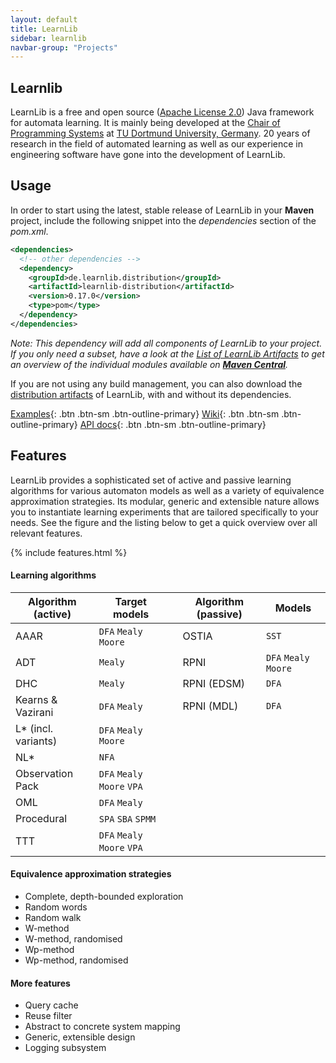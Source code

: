 ```yaml
---
layout: default
title: LearnLib
sidebar: learnlib
navbar-group: "Projects"
---
```


## Learnlib

LearnLib is a free and open source ([Apache License 2.0](https://www.apache.org/licenses/LICENSE-2.0)) Java framework for automata learning.
It is mainly being developed at the [Chair of Programming Systems](http://ls5-www.cs.tu-dortmund.de/) at [TU Dortmund University, Germany](http://www.tu-dortmund.de/).
20 years of research in the field of automated learning as well as our experience in engineering software have gone into the development of LearnLib.

## Usage

In order to start using the latest, stable release of LearnLib in your **Maven** project, include the following snippet into the _dependencies_ section of the _pom.xml_.

```xml
<dependencies>
  <!-- other dependencies -->
  <dependency>
    <groupId>de.learnlib.distribution</groupId>
    <artifactId>learnlib-distribution</artifactId>
    <version>0.17.0</version>
    <type>pom</type>
  </dependency>
</dependencies>
```

_Note: This dependency will add all components of LearnLib to your project.
If you only need a subset, have a look at the [List of LearnLib Artifacts](https://github.com/LearnLib/learnlib/wiki/List-of-LearnLib-Artifacts) to get an overview of the individual modules available on **[Maven Central](http://mvnrepository.com/artifact/de.learnlib)**._

If you are not using any build management, you can also download the [distribution artifacts](https://central.sonatype.com/search?q=g:de.learnlib.distribution/) of LearnLib, with and without its dependencies.

[Examples](https://github.com/LearnLib/learnlib/tree/develop/examples/src/main/java/de/learnlib/example){: .btn .btn-sm .btn-outline-primary}
[Wiki](https://github.com/LearnLib/learnlib/wiki){: .btn .btn-sm .btn-outline-primary}
[API docs](http://learnlib.github.io/learnlib/maven-site/latest/apidocs/){: .btn .btn-sm .btn-outline-primary}

## Features

LearnLib provides a sophisticated set of active and passive learning algorithms for various automaton models as well as a variety of equivalence approximation strategies. Its modular, generic and extensible nature allows you to instantiate learning experiments that are tailored specifically to your needs. See the figure and the listing below to get a quick overview over all relevant features.

{% include features.html %}



#### Learning algorithms

| Algorithm (active)  | Target models               |     | Algorithm (passive) | Models                |
|---------------------|-----------------------------|-----|---------------------|-----------------------|
| AAAR                | `DFA` `Mealy` `Moore`       |     | OSTIA               | `SST`                 |
| ADT                 | `Mealy`                     |     | RPNI                | `DFA` `Mealy` `Moore` |
| DHC                 | `Mealy`                     |     | RPNI (EDSM)         | `DFA`                 |
| Kearns & Vazirani   | `DFA` `Mealy`               |     | RPNI (MDL)          | `DFA`                 |
| L* (incl. variants) | `DFA` `Mealy` `Moore`       |     |                     |                       |
| NL*                 | `NFA`                       |     |                     |                       |
| Observation Pack    | `DFA` `Mealy` `Moore` `VPA` |     |                     |                       |
| OML                 | `DFA` `Mealy`               |     |                     |                       |
| Procedural          | `SPA` `SBA` `SPMM`          |     |                     |                       |
| TTT                 | `DFA` `Mealy` `Moore` `VPA` |     |                     |                       |

#### Equivalence approximation strategies

- Complete, depth-bounded exploration
- Random words
- Random walk
- W-method
- W-method, randomised
- Wp-method
- Wp-method, randomised

#### More features

- Query cache
- Reuse filter
- Abstract to concrete system mapping
- Generic, extensible design
- Logging subsystem
